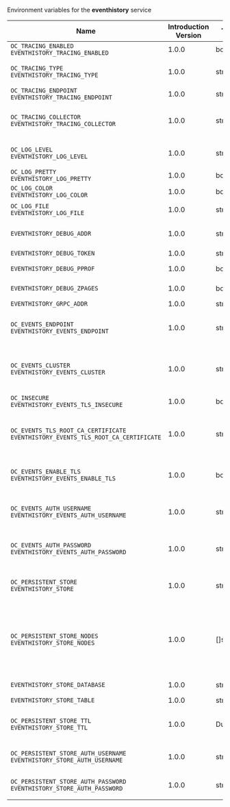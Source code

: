 Environment variables for the **eventhistory** service

| Name | Introduction Version | Type | Description | Default Value |
|---|---|---|---|---|
|`OC_TRACING_ENABLED`<br/>`EVENTHISTORY_TRACING_ENABLED`| 1.0.0 |bool|Activates tracing.|false|
|`OC_TRACING_TYPE`<br/>`EVENTHISTORY_TRACING_TYPE`| 1.0.0 |string|The type of tracing. Defaults to '', which is the same as 'jaeger'. Allowed tracing types are 'jaeger' and '' as of now.||
|`OC_TRACING_ENDPOINT`<br/>`EVENTHISTORY_TRACING_ENDPOINT`| 1.0.0 |string|The endpoint of the tracing agent.||
|`OC_TRACING_COLLECTOR`<br/>`EVENTHISTORY_TRACING_COLLECTOR`| 1.0.0 |string|The HTTP endpoint for sending spans directly to a collector, i.e. \http://jaeger-collector:14268/api/traces. Only used if the tracing endpoint is unset.||
|`OC_LOG_LEVEL`<br/>`EVENTHISTORY_LOG_LEVEL`| 1.0.0 |string|The log level. Valid values are: 'panic', 'fatal', 'error', 'warn', 'info', 'debug', 'trace'.||
|`OC_LOG_PRETTY`<br/>`EVENTHISTORY_LOG_PRETTY`| 1.0.0 |bool|Activates pretty log output.|false|
|`OC_LOG_COLOR`<br/>`EVENTHISTORY_LOG_COLOR`| 1.0.0 |bool|Activates colorized log output.|false|
|`OC_LOG_FILE`<br/>`EVENTHISTORY_LOG_FILE`| 1.0.0 |string|The path to the log file. Activates logging to this file if set.||
|`EVENTHISTORY_DEBUG_ADDR`| 1.0.0 |string|Bind address of the debug server, where metrics, health, config and debug endpoints will be exposed.|127.0.0.1:9270|
|`EVENTHISTORY_DEBUG_TOKEN`| 1.0.0 |string|Token to secure the metrics endpoint.||
|`EVENTHISTORY_DEBUG_PPROF`| 1.0.0 |bool|Enables pprof, which can be used for profiling.|false|
|`EVENTHISTORY_DEBUG_ZPAGES`| 1.0.0 |bool|Enables zpages, which can be used for collecting and viewing in-memory traces.|false|
|`EVENTHISTORY_GRPC_ADDR`| 1.0.0 |string|The bind address of the GRPC service.|127.0.0.1:9274|
|`OC_EVENTS_ENDPOINT`<br/>`EVENTHISTORY_EVENTS_ENDPOINT`| 1.0.0 |string|The address of the event system. The event system is the message queuing service. It is used as message broker for the microservice architecture.|127.0.0.1:9233|
|`OC_EVENTS_CLUSTER`<br/>`EVENTHISTORY_EVENTS_CLUSTER`| 1.0.0 |string|The clusterID of the event system. The event system is the message queuing service. It is used as message broker for the microservice architecture. Mandatory when using NATS as event system.|opencloud-cluster|
|`OC_INSECURE`<br/>`EVENTHISTORY_EVENTS_TLS_INSECURE`| 1.0.0 |bool|Whether to verify the server TLS certificates.|false|
|`OC_EVENTS_TLS_ROOT_CA_CERTIFICATE`<br/>`EVENTHISTORY_EVENTS_TLS_ROOT_CA_CERTIFICATE`| 1.0.0 |string|The root CA certificate used to validate the server's TLS certificate. Will be seen as empty if NOTIFICATIONS_EVENTS_TLS_INSECURE is provided.||
|`OC_EVENTS_ENABLE_TLS`<br/>`EVENTHISTORY_EVENTS_ENABLE_TLS`| 1.0.0 |bool|Enable TLS for the connection to the events broker. The events broker is the OpenCloud service which receives and delivers events between the services.|false|
|`OC_EVENTS_AUTH_USERNAME`<br/>`EVENTHISTORY_EVENTS_AUTH_USERNAME`| 1.0.0 |string|The username to authenticate with the events broker. The events broker is the OpenCloud service which receives and delivers events between the services.||
|`OC_EVENTS_AUTH_PASSWORD`<br/>`EVENTHISTORY_EVENTS_AUTH_PASSWORD`| 1.0.0 |string|The password to authenticate with the events broker. The events broker is the OpenCloud service which receives and delivers events between the services.||
|`OC_PERSISTENT_STORE`<br/>`EVENTHISTORY_STORE`| 1.0.0 |string|The type of the store. Supported values are: 'memory', 'nats-js-kv', 'redis-sentinel', 'noop'. See the text description for details.|nats-js-kv|
|`OC_PERSISTENT_STORE_NODES`<br/>`EVENTHISTORY_STORE_NODES`| 1.0.0 |[]string|A list of nodes to access the configured store. This has no effect when 'memory' store is configured. Note that the behaviour how nodes are used is dependent on the library of the configured store. See the Environment Variable Types description for more details.|[127.0.0.1:9233]|
|`EVENTHISTORY_STORE_DATABASE`| 1.0.0 |string|The database name the configured store should use.|eventhistory|
|`EVENTHISTORY_STORE_TABLE`| 1.0.0 |string|The database table the store should use.||
|`OC_PERSISTENT_STORE_TTL`<br/>`EVENTHISTORY_STORE_TTL`| 1.0.0 |Duration|Time to live for events in the store. Defaults to '336h' (2 weeks). See the Environment Variable Types description for more details.|336h0m0s|
|`OC_PERSISTENT_STORE_AUTH_USERNAME`<br/>`EVENTHISTORY_STORE_AUTH_USERNAME`| 1.0.0 |string|The username to authenticate with the store. Only applies when store type 'nats-js-kv' is configured.||
|`OC_PERSISTENT_STORE_AUTH_PASSWORD`<br/>`EVENTHISTORY_STORE_AUTH_PASSWORD`| 1.0.0 |string|The password to authenticate with the store. Only applies when store type 'nats-js-kv' is configured.||